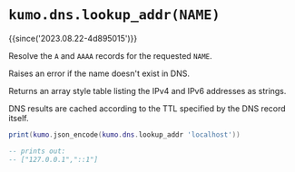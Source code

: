 # `kumo.dns.lookup_addr(NAME)`

{{since('2023.08.22-4d895015')}}

Resolve the `A` and `AAAA` records for the requested `NAME`.

Raises an error if the name doesn't exist in DNS.

Returns an array style table listing the IPv4 and IPv6 addresses as strings.

DNS results are cached according to the TTL specified by the DNS record itself.

```lua
print(kumo.json_encode(kumo.dns.lookup_addr 'localhost'))

-- prints out:
-- ["127.0.0.1","::1"]
```
